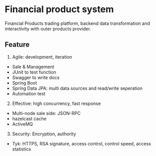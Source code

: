 # Financial product system
Financial Products trading platform, backend data transformation and interactivity with outer products provider.
## Feature
1. Agile: development, iteration
+ Sale & Management
+ JUnit to test function
+ Swagger to write docs
+ Spring Boot
+ Spring Data JPA: multi data sources and read/write seperation
+ Automation test
2. Effective: high concurrency, fast response
+ Multi-node sale side: JSON-RPC
+ hazelcast cache
+ ActiveMQ
3. Security: Encryption, authority 
+ Tyk: HTTPS, RSA signature, access control, control speed, access statistics